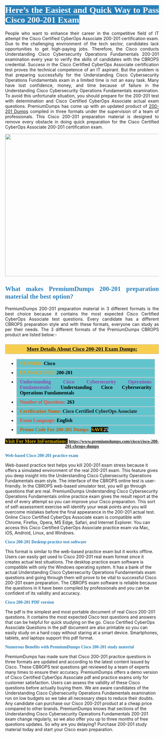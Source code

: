 <h1 style="text-align: justify;"><span style="color:#ffffff;"><span style="font-family:Georgia,serif;"><strong><span style="background-color:#2980b9;">Here’s the Easiest and Quick Way to Pass Cisco 200-201 Exam</span></strong></span></span></h1>

<p style="text-align: justify;">People who want to enhance their career in the competitive field of IT attempt the Cisco Certified CyberOps Associate 200-201 certification exam. Due to the challenging environment of the tech sector, candidates lack opportunities to get high-paying jobs. Therefore, the Cisco conducts Understanding Cisco Cybersecurity Operations Fundamentals 200-201 examination every year to verify the skills of candidates with the CBROPS credential. Success in the Cisco Certified CyberOps Associate certification test proves the technical competence of an IT aspirant. But the problem is that preparing successfully for the Understanding Cisco Cybersecurity Operations Fundamentals exam in a limited time is not an easy task. Many have lost confidence, money, and time because of failure in the Understanding Cisco Cybersecurity Operations Fundamentals examination. To avoid this unfortunate situation, you should prepare for the 200-201 test with determination and Cisco Certified CyberOps Associate actual exam questions. PremiumDumps has come up with an updated product of <a href="https://www.premiumdumps.com/cisco/cisco-200-201-cbrops-dumps">200-201 Dumps</a> compiled in three formats under the supervision of a team of professionals. This Cisco 200-201 preparation material is designed to remove every obstacle in doing quick preparation for the Cisco Certified CyberOps Associate 200-201 certification exam.</p>

<p style="text-align: center;"><a href="https://www.premiumdumps.com/cisco/cisco-200-201-cbrops-dumps"><img alt="" src="https://i.imgur.com/KJGzbJ2.jpeg" style="width: 700px; height: 465px;" /></a></p>

<h2 style="text-align: justify;"><span style="color:#2980b9;"><span style="font-family:Georgia,serif;"><strong>What makes PremiumDumps 200-201 preparation material the best option?</strong></span></span></h2>

<p style="text-align: justify;">PremiumDumps 200-201 preparation material in 3 different formats is the best choice because it contains the most expected Cisco Certified CyberOps Associate test questions. Every candidate has a different CBROPS preparation style and with these formats, everyone can study as per their needs. The 3 different formats of the PremiumDumps CBROPS product are listed below:-</p>

<h3 style="background: #f7ce50; border: 1px solid rgb(204, 204, 204); padding: 5px 10px; text-align: center;"><span style="font-family:Georgia,serif;"><u><u><span style="color:#000000;"><span style="font-size:11pt"><span style="line-height:normal"><b><span style="font-size:13.0pt"><span cambria="">More Details About Cisco 200-201 Exam Dumps:</span></span></b></span></span></span></u></u></span></h3>

<ul>
	<li style="margin:0cm 10pt">
	<div style="background:#61c4cd; border: 1px solid rgb(204, 204, 204); padding: 5px 10px; text-align: justify;"><span style="font-family:Georgia,serif;"><span style="font-size:11pt"><span style="line-height:normal"><b><span style="font-size:12.0pt"><span new="" roman="" times=""><span style="color:#f39c12;">VENDOR:</span> <span style="color:#000000;">Cisco</span></span></span></b></span></span></span></div>
	</li>
	<li style="margin:0cm 10pt">
	<div style="background: #61c4cd; border: 1px solid rgb(204, 204, 204); padding: 5px 10px; text-align: justify;"><span style="font-family:Georgia,serif;"><span style="font-size:11pt"><span style="line-height:normal"><b><span style="font-size:12.0pt"><span new="" roman="" times=""><span style="color:#f39c12;">EXAM CCODE:</span> <span style="color:#000000;">200-201</span></span></span></b></span></span></span></div>
	</li>
	<li style="margin:0cm 10pt">
	<div style="background: #61c4cd; border: 1px solid rgb(204, 204, 204); padding: 5px 10px; text-align: justify;"><span style="font-family:Georgia,serif;"><span style="font-size:11pt"><span style="line-height:normal"><b><span style="font-size:12.0pt"><span new="" roman="" times=""><span style="color:#8e44ad;">Understanding Cisco Cybersecurity Operations Fundamentals:</span> <span style="color:#000000;">Understanding Cisco Cybersecurity Operations Fundamentals</span></span></span></b></span></span></span></div>
	</li>
	<li style="margin:0cm 10pt">
	<div style="background: #61c4cd; border: 1px solid rgb(204, 204, 204); padding: 5px 10px;"><span style="font-family:Georgia,serif;"><span style="font-size:11pt"><span style="line-height:normal"><b><span style="font-size:12.0pt"><span new="" roman="" times=""><span style="color:#e74c3c;">Number of Questions:</span><span style="color:#000000;"><span style="color:#f1c40f;"> </span>263</span></span></span></b></span></span></span></div>
	</li>
	<li style="margin:0cm 10pt">
	<div style="background: #61c4cd; border: 1px solid rgb(204, 204, 204); padding: 5px 10px; text-align: justify;"><span style="font-family:Georgia,serif;"><span style="font-size:11pt"><span style="line-height:normal"><b><span style="font-size:12.0pt"><span new="" roman="" times=""><span style="color:#d35400;">Certification Name:</span> Cisco Certified CyberOps Associate</span></span></b></span></span></span></div>
	</li>
	<li style="margin:0cm 10pt">
	<div style="background: #61c4cd; border: 1px solid rgb(204, 204, 204); padding: 5px 10px; text-align: justify;"><span style="font-family:Georgia,serif;"><span style="font-size:11pt"><span style="line-height:normal"><b><span style="font-size:12.0pt"><span new="" roman="" times=""><span style="color:#e74c3c;">Exam Language:</span> <span style="color:#000000;">English</span></span></span></b></span></span></span></div>
	</li>
	<li style="margin:0cm 10pt">
	<div style="background: #61c4cd; border: 1px solid rgb(204, 204, 204); padding: 5px 10px;"><span style="font-family:Georgia,serif;"><span style="font-size:11pt"><span style="line-height:normal"><b><span style="font-size:12.0pt"><span new="" roman="" times=""><span style="color:#d35400;">Promo Code For 200-201 Dumps:</span><span style="color:#f1c40f;"> <span style="background-color:#000000;">SAVE</span></span><span style="color:#ffffff;"><span style="background-color:#000000;">25</span></span></span></span></b></span></span></span></div>
	</li>
</ul>

<p style="text-align: center;"><span style="font-family:Georgia,serif;"><strong><span style="font-size:16px;"><span style="color:#f1c40f;"><span style="background-color:#000000;">Visit For More InFormations:</span></span></span> <a href="https://www.premiumdumps.com/cisco/cisco-200-201-cbrops-dumps">https://www.premiumdumps.com/cisco/cisco-200-201-cbrops-dumps</a></strong></span></p>

<p><span style="color:#2980b9;"><span style="font-family:Georgia,serif;"><strong><strong><strong>Web-based Cisco 200-201 practice exam</strong></strong></strong></span></span></p>

<p>Web-based practice test helps you kill 200-201 exam stress because it offers a simulated environment of the real 200-201 exam. This feature gives you deep insight into the Understanding Cisco Cybersecurity Operations Fundamentals exam style. The interface of the CBROPS online test is user-friendly. In the CBROPS web-based simulator test, you will go through questions that are real. PremiumDumps Understanding Cisco Cybersecurity Operations Fundamentals online practice exam gives the result report at the end of every attempt so you can improve your Cisco preparation. This sort of self-assessment exercise will identify your weak points and you will overcome mistakes before the final appearance in the 200-201 actual test. Online Cisco Certified CyberOps Associate exam is compatible with Chrome, Firefox, Opera, MS Edge, Safari, and Internet Explorer. You can access this Cisco Certified CyberOps Associate practice exam via Mac, iOS, Android, Linux, and Windows.</p>

<p><span style="color:#2980b9;"><span style="font-family:Georgia,serif;"><strong><strong><strong>Cisco 200-201 Desktop practice test software</strong></strong></strong></span></span></p>

<p>This format is similar to the web-based practice exam but it works offline. Users can easily get used to Cisco 200-201 real exam format since it creates actual test situations. The desktop practice exam software is compatible with only the Windows operating system. It has a bank of the actual Understanding Cisco Cybersecurity Operations Fundamentals exam questions and going through them will prove to be vital to successful Cisco 200-201 exam preparation. The CBROPS exam software is reliable because the questions in it have been compiled by professionals and you can be confident of its validity and accuracy.</p>

<p><span style="color:#2980b9;"><span style="font-family:Georgia,serif;"><strong><strong><strong>Cisco 200-201 PDF version</strong></strong></strong></span></span></p>

<p>The pdf is the simplest and most portable document of real Cisco 200-201 questions. It contains the most expected Cisco test questions and answers that can be helpful for quick studying on the go. Cisco Certified CyberOps Associate Questions in the pdf document are also printable so you can easily study on a hard copy without staring at a smart device. Smartphones, tablets, and laptops support this pdf format.</p>

<p><span style="color:#2980b9;"><span style="font-family:Georgia,serif;"><strong><strong><strong>Numerous Benefits with PremiumDumps Cisco 200-201 study material</strong></strong></strong></span></span></p>

<p>PremiumDumps has made sure that Cisco 200-201 practice questions in three formats are updated and according to the latest content issued by Cisco. These CBROPS test questions get reviewed by a team of experts many times to ensure their accuracy. PremiumDumps offers a demo version of Cisco Certified CyberOps Associate pdf and practice exams only for customer satisfaction. Users can assess the validity of these Cisco questions before actually buying them. We are aware candidates of the Understanding Cisco Cybersecurity Operations Fundamentals examination run on low budgets so we take all necessary steps to reduce their doubts. Any candidate can purchase our Cisco 200-201 product at a cheap price compared to other brands. PremiumDumps knows that sections of the Understanding Cisco Cybersecurity Operations Fundamentals 200-201 exam change regularly, so we also offer you up to three months of free questions updates. So why are you delaying? Purchase 200-201 study material today and start your Cisco exam preparation.</p>
